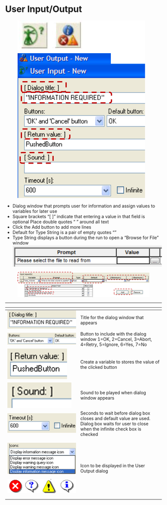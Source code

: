 # User Input/Output

<figure><img src="../../.gitbook/assets/image (51) (1).png" alt=""><figcaption></figcaption></figure>

* Dialog window that prompts user for information and assign values to variables for later use&#x20;
* Square brackets “\[ ]” indicate that entering a value in that field is optional Place double quotes “ ” around all text&#x20;
* Click the Add button to add more lines&#x20;
* Default for Type String is a pair of empty quotes “”&#x20;
* Type String displays a button during the run to open a “Browse for File” window\
  ![](<../../.gitbook/assets/image (53) (1).png>)

<figure><img src="../../.gitbook/assets/image (52) (1).png" alt=""><figcaption></figcaption></figure>



***

<table data-header-hidden><thead><tr><th width="221"></th><th></th></tr></thead><tbody><tr><td><img src="../../.gitbook/assets/image (54).png" alt="" data-size="original"></td><td>Title for the dialog window that appears</td></tr><tr><td><img src="../../.gitbook/assets/image (55).png" alt="" data-size="original"></td><td>Button to include with the dialog window 1=OK, 2=Cancel, 3=Abort, 4=Retry, 5=Ignore, 6=Yes, 7=No</td></tr><tr><td><img src="../../.gitbook/assets/image (56).png" alt="" data-size="original"></td><td>Create a variable to stores the value of the clicked button</td></tr><tr><td><img src="../../.gitbook/assets/image (57).png" alt="" data-size="original"></td><td>Sound to be played when dialog window appears</td></tr><tr><td><img src="../../.gitbook/assets/image (58).png" alt="" data-size="original"></td><td>Seconds to wait before dialog box closes and default value are used. Dialog box waits for user to close when the infinite check box is checked</td></tr><tr><td><p><img src="../../.gitbook/assets/image (59).png" alt="" data-size="original"></p><p></p><p><img src="../../.gitbook/assets/image (62).png" alt="" data-size="original"></p><p></p></td><td>Icon to be displayed in the User Output dialog</td></tr></tbody></table>
